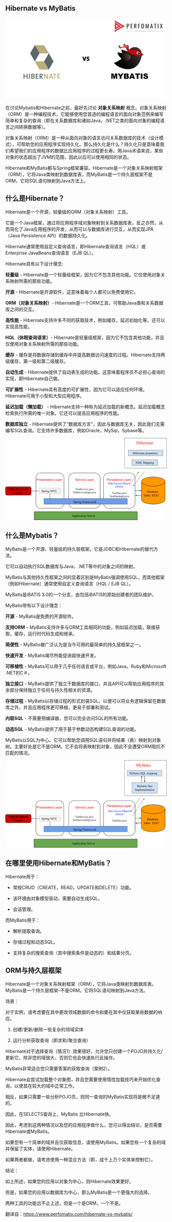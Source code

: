 Hibernate vs MyBatis
---
![](image/hibernatevsmybatis.jpg)

在讨论Mybatis和Hibernate之前，最好先讨论 **对象关系映射** 概念。对象关系映射（ORM）是一种编程技术，它能够使用您首选的编程语言的面向对象范例来编写简单和复杂的查询（即在关系数据库和诸如Java，.NET之类的面向对象的编程语言之间转换数据等）。

对象关系映射（ORM）是一种从面向对象的语言访问关系数据库的技术（设计模式），可帮助您的应用程序实现持久化。那么持久化是什么？持久化只是意味着我们希望我们的应用程序的数据比应用程序的过程更长寿。用Java术语来说，某些对象的状态超出了JVM的范围，因此以后可以使用相同的状态。

Hibernate和MyBatis都与Spring框架兼容。Hibernate是一个对象关系映射框架（ORM），它将Java类映射到数据库表，而MyBatis是一个持久层框架不是ORM，它将SQL语句映射到Java方法上。

## 什么是Hibernate？

Hibernate是一个开源，轻量级的ORM（对象关系映射）工具。

它是一个Java框架，通过将应用程序域对象映射到关系数据库表，反之亦然，从而简化了Java应用程序的开发，从而可以与数据库进行交互，从而实现JPA（Java Persistence API）的数据持久化。

Hibernate通常使用自定义查询语言，即Hibernate查询语言（HQL）或Enterprise JavaBeans查询语言（EJB QL）。

Hibernate具有以下设计理念: 

**轻量级** - Hibernate是一个轻量级框架，因为它不包含其他功能。它仅使用对象关系映射所需的那些功能。

**开源** - Hibernate是开源软件，这意味着每个人都可以免费使用它。

**ORM（对象关系映射）**- Hibernate是一个ORM工具，可帮助Java类和关系数据库之间的交互。

**高性能** - Hibernate支持许多不同的获取技术，例如缓存，延迟初始化等，还可以实现高性能。

**HQL（休眠查询语言）**- Hibernate是轻量级框架，因为它不包含其他功能，并且仅使用对象关系映射所需的那些功能。

**缓存** - 缓存是将数据存储到缓存中并提高数据访问速度的过程。Hibernate支持两级缓存，第一级和第二级缓存。

**自动生成** - Hibernate提供了自动表生成的​​功能。这意味着程序员不必担心查询的实现，即Hibernate自己做。

**可扩展性** - Hibernate具有高度的可扩展性，因为它可以适应任何环境。Hibernate可用于小型和大型应用程序。

**延迟加载（懒加载）** - Hibernate支持一种称为延迟加载的新概念。延迟加载概念检索执行所需的唯一对象。它还可以提高应用程序的性能。

**数据库独立** - Hibernate提供了“数据库方言”，因此与数据库无关，因此我们无需编写SQL查询。它支持许多数据库，例如Oracle，MySql，Sybase等。

![](image/whatishibernate.png)


## 什么是Mybatis？

MyBatis是一个开源、轻量级的持久层框架。它是JDBC和Hibernate的替代方法。

它可以自动执行SQL数据库与Java，.NET等中的对象之间的映射。

MyBatis与其他持久性框架之间的显着区别是MyBatis强调使用SQL，而其他框架（例如Hibernate）通常使用自定义查询语言（HQL / EJB QL）。

MyBatis是iBATIS 3.0的一个分支，由包括iBATIS的原始创建者的团队维护。

MyBatis带有以下设计理念：

**开源** - MyBatis是免费的开源软件。

**支持ORM** – MyBatis支持许多与ORM工具相同的功能，例如延迟加载，联接获取，缓存，运行时代码生成和继承。

**简便性** - MyBatis被广泛认为是当今可用的最简单的持久层框架之一。

**快速开发** -  MyBatis竭尽所能促进超快速开发。

**可移植性** - MyBatis可以用于几乎任何语言或平台，例如Java，Ruby和Microsoft .NET的C＃。

**独立接口** - MyBatis提供了独立于数据库的接口，并且API可以帮助应用程序的其余部分保持独立于任何与持久性相关的资源。

**存储过程** - MyBatis以存储过程的形式封装SQL，以便可以将业务逻辑保留在数据库之外，并且应用程序更可移植，更易于部署和测试。

**内联SQL** - 不需要预编译器，您可以完全访问SQL的所有功能。

**动态SQL** - MyBatis提供了用于基于参数动态构建SQL查询的功能。

MyBatis以SQL为中心。它可以帮助您调用SQL语句并将结果（表）映射到对象树。主要好处是它不是ORM。它不会将表映射到对象，因此不会遭受ORM阻抗不匹配的情况。

![](image/whatisMyBatis.png)

## 在哪里使用Hibernate和MyBatis？

Hibernate用于：

- 常规CRUD（CREATE，READ，UPDATE和DELETE）功能。

- 该环境由对象模型驱动，需要自动生成SQL。

- 会话管理。

而MyBatis用于：

- 解析提取查询。

- 存储过程和动态SQL。

- 支持复杂的搜索查询（其中搜索条件是动态的）和结果分页。

## ORM与持久层框架

Hibernate是一个对象关系映射框架（ORM），它将Java类映射到数据库表。MyBatis是一个持久层框架–不是ORM。它将SQL语句映射到Java方法。

场景：

对于实例，请考虑要在其中更改领域数据的命令和要在其中仅获取某些数据的响应。

1. 创建/更新/删除一些复杂的领域实体

2. 运行分析获取查询（即求和/聚合查询）

Hibernate对于选择查询（情况1）效果很好，允许您只创建一个POJO并持久化/更新它。除非您的域很大，否则它也会快速执行此操作。

MyBatis非常适合您只需要答案的获取查询（案例2）。

Hibernate会尝试加载整个对象图，并且您需要使用惰性加载技巧来开始优化查询，以使其在较大的域中正常工作。

相反，如果只需要一些分析POJO页，则同一查询的MyBatis实现将是微不足道的。

因此，在SELECTS查询上，MyBatis 比Hibernate快。 

因此，考虑到这两种情况以及您的应用程序做什么，您可以得出结论，是否需要Hibernate或MyBatis。

如果您有一个简单的域并且仅获取信息，请使用MyBatis。如果您有一个复杂的域并保留了实体，请使用Hibernate。

如果两者都做，请考虑使用一种混合方法（即，成千上万个实体来控制它）。 

结论：

如上所述，如果您的应用以对象为中心，则Hibernate效果更好。

但是，如果您的应用以数据库为中心，那么MyBatis是一个更强大的选择。

两种工具的功能远不止上述，但是一个是ORM，一个不是。

翻译自：https://www.perfomatix.com/hibernate-vs-mybatis/

